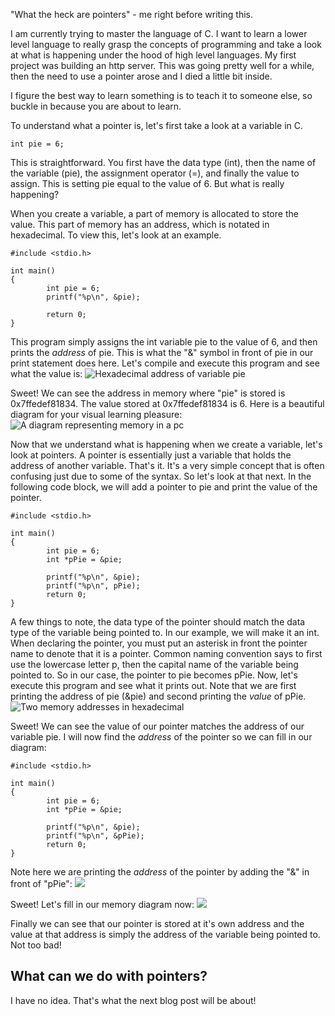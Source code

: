 "What the heck are pointers" - me right before writing this.

I am currently trying to master the language of C. I want to learn a lower level language to really grasp the concepts of programming and take a look at what is happening under the hood of high level languages. My first project was building an http server. This was going pretty well for a while, then the need to use a pointer arose and I died a little bit inside.

I figure the best way to learn something is to teach it to someone else, so buckle in because you are about to learn.

To understand what a pointer is, let's first take a look at a variable in C.
```
int pie = 6;
```
This is straightforward. You first have the data type (int), then the name of the variable (pie), the assignment operator (=), and finally the value to assign. This is setting pie equal to the value of 6. But what is really happening?

When you create a variable, a part of memory is allocated to store the value. This part of memory has an address, which is notated in hexadecimal. To view this, let's look at an example.
```
#include <stdio.h>

int main()
{
        int pie = 6;
        printf("%p\n", &pie);

        return 0;
}

```
This program simply assigns the int variable pie to the value of 6, and then prints the *address* of pie. This is what the "&" symbol in front of pie in our print statement does here. Let's compile and execute this program and see what the value is:
![Hexadecimal address of variable pie](/blog/caddress.png)

Sweet! We can see the address in memory where "pie" is stored is 0x7ffedef81834. The value stored at 0x7ffedef81834 is 6. Here is a beautiful diagram for your visual learning pleasure:
![A diagram representing memory in a pc](/blog/memoryNoPoint.png)


Now that we understand what is happening when we create a variable, let's look at pointers. A pointer is essentially just a variable that holds the address of another variable. That's it. It's a very simple concept that is often confusing just due to some of the syntax. So let's look at that next. In the following code block, we will add a pointer to pie and print the value of the pointer.

```
#include <stdio.h>

int main()
{
        int pie = 6;
        int *pPie = &pie;

        printf("%p\n", &pie);
        printf("%p\n", pPie);
        return 0;
}

```

A few things to note, the data type of the pointer should match the data type of the variable being pointed to. In our example, we will make it an int. When declaring the pointer, you must put an asterisk in front the pointer name to denote that it is a pointer. Common naming convention says to first use the lowercase letter p, then the capital name of the  variable being pointed to. So in our case, the pointer to pie becomes  pPie. Now, let's execute this program and see what it prints out. Note that we are first printing the address of pie (&pie) and second printing the *value* of pPie.
![Two memory addresses in hexadecimal](/blog/cAddressPointer.png)

Sweet! We can see the value of our pointer matches the address of our variable pie. I will now find the *address* of the pointer so we can fill in our diagram:
```
#include <stdio.h>

int main()
{
        int pie = 6;
        int *pPie = &pie;

        printf("%p\n", &pie);
        printf("%p\n", &pPie);
        return 0;
}

```

Note here we are printing the *address* of the pointer by adding the "&" in front of "pPie":
![](/blog/cPointerAddress.png)

Sweet! Let's fill in our memory diagram now:
![](/blog/memoryDiagramWithPointer.png)

Finally we can see that our pointer is stored at it's own address and the value at that address is simply the address of the variable being pointed to. Not too bad!

## What can we do with pointers?
I have no idea. That's what the next blog post will be about!
